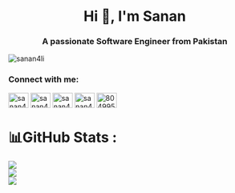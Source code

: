 <h1 align="center">Hi 👋, I'm Sanan</h1>
<h3 align="center">A passionate Software Engineer from Pakistan</h3>

<p align="left"> <img src="https://komarev.com/ghpvc/?username=sanan4li&label=Profile%20views&color=0e75b6&style=flat" alt="sanan4li" /> </p>

<h3 align="left">Connect with me:</h3>
<p align="left">
<a href="https://fb.com/sanan4li" target="blank"><img align="center" src="https://raw.githubusercontent.com/rahuldkjain/github-profile-readme-generator/master/src/images/icons/Social/facebook.svg" alt="sanan4li" height="30" width="40" /></a>
<a href="https://twitter.com/sanan4li" target="blank"><img align="center" src="https://raw.githubusercontent.com/rahuldkjain/github-profile-readme-generator/master/src/images/icons/Social/twitter.svg" alt="sanan4li" height="30" width="40" /></a>
<a href="https://linkedin.com/in/sanan4li" target="blank"><img align="center" src="https://raw.githubusercontent.com/rahuldkjain/github-profile-readme-generator/master/src/images/icons/Social/linked-in-alt.svg" alt="sanan4li" height="30" width="40" /></a> <a href="https://instagram.com/sanan4li" target="blank"><img align="center" src="https://raw.githubusercontent.com/rahuldkjain/github-profile-readme-generator/master/src/images/icons/Social/instagram.svg" alt="sanan4li" height="30" width="40" /></a>
<a href="https://stackoverflow.com/users/8049950" target="blank"><img align="center" src="https://raw.githubusercontent.com/rahuldkjain/github-profile-readme-generator/master/src/images/icons/Social/stack-overflow.svg" alt="8049950" height="30" width="40" /></a>

</p>



# 📊GitHub Stats :
![](https://github-readme-stats.vercel.app/api?username=Sanan4li&theme=chartreuse-dark&hide_border=false&include_all_commits=true&count_private=false)<br/>
![](https://github-readme-streak-stats.herokuapp.com/?user=Sanan4li&theme=chartreuse-dark&hide_border=false)<br/>
![](https://github-readme-stats.vercel.app/api/top-langs/?username=Sanan4li&theme=chartreuse-dark&hide_border=false&include_all_commits=true&count_private=false&layout=compact)


